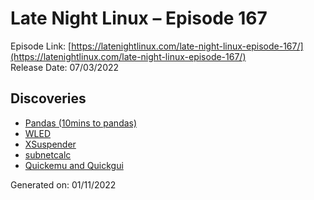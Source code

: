 # Late Night Linux – Episode 167
Episode Link: [https://latenightlinux.com/late-night-linux-episode-167/](https://latenightlinux.com/late-night-linux-episode-167/)  
Release Date: 07/03/2022
## Discoveries
* [Pandas (10mins to pandas)](https://pandas.pydata.org/)
* [WLED](https://kno.wled.ge/)
* [XSuspender](https://kernc.github.io/xsuspender)
* [subnetcalc](https://www.uni-due.de/~be0001/subnetcalc/)
* [Quickemu and Quickgui](https://github.com/quickemu-project/quickemu)

Generated on: 01/11/2022